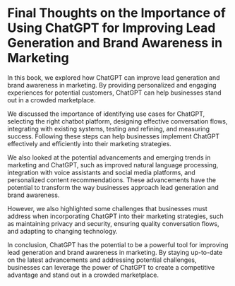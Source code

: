 Final Thoughts on the Importance of Using ChatGPT for Improving Lead Generation and Brand Awareness in Marketing
============================================================================================================================

In this book, we explored how ChatGPT can improve lead generation and brand awareness in marketing. By providing personalized and engaging experiences for potential customers, ChatGPT can help businesses stand out in a crowded marketplace.

We discussed the importance of identifying use cases for ChatGPT, selecting the right chatbot platform, designing effective conversation flows, integrating with existing systems, testing and refining, and measuring success. Following these steps can help businesses implement ChatGPT effectively and efficiently into their marketing strategies.

We also looked at the potential advancements and emerging trends in marketing and ChatGPT, such as improved natural language processing, integration with voice assistants and social media platforms, and personalized content recommendations. These advancements have the potential to transform the way businesses approach lead generation and brand awareness.

However, we also highlighted some challenges that businesses must address when incorporating ChatGPT into their marketing strategies, such as maintaining privacy and security, ensuring quality conversation flows, and adapting to changing technology.

In conclusion, ChatGPT has the potential to be a powerful tool for improving lead generation and brand awareness in marketing. By staying up-to-date on the latest advancements and addressing potential challenges, businesses can leverage the power of ChatGPT to create a competitive advantage and stand out in a crowded marketplace.
